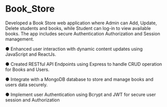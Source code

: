 # Book_Store
Developed a Book Store web application where Admin can Add, Update, Delete students and books, while Student can
log-in to view available books. The app includes secure Authentication Authorization and Session management.

● Enhanced user interaction with dynamic content updates using JavaScript and ReactJs.

● Created RESTful API Endpoints using Express to handle CRUD operation for Books and Users.

● Integrate with a MongoDB database to store and manage books and users data securely.

● Implement user Authentication using Bcrypt and JWT for secure user session and Authorization
